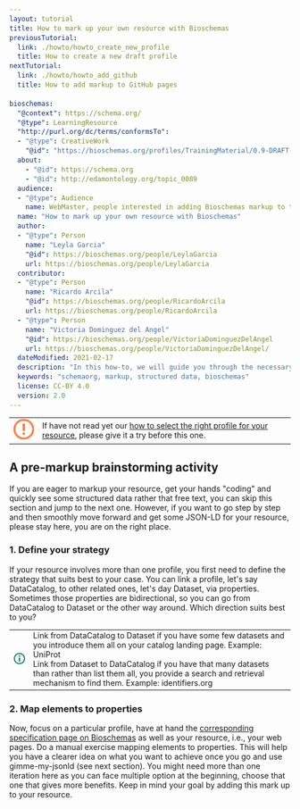 ```yaml
---
layout: tutorial
title: How to mark up your own resource with Bioschemas
previousTutorial:
  link: ./howto/howto_create_new_profile
  title: How to create a new draft profile
nextTutorial:
  link: ./howto/howto_add_github
  title: How to add markup to GitHub pages

bioschemas:
  "@context": https://schema.org/
  "@type": LearningResource
  "http://purl.org/dc/terms/conformsTo":
  - "@type": CreativeWork
    "@id": "https://bioschemas.org/profiles/TrainingMaterial/0.9-DRAFT-2020_12_08/"
  about:
    - "@id": https://schema.org
    - "@id": http://edamontology.org/topic_0089
  audience:
  - "@type": Audience
    name: WebMaster, people interested in adding Bioschemas markup to their website
  name: "How to mark up your own resource with Bioschemas"
  author:
  - "@type": Person
    name: "Leyla Garcia"
    "@id": https://bioschemas.org/people/LeylaGarcia
    url: https://bioschemas.org/people/LeylaGarcia
  contributor:
  - "@type": Person
    name: "Ricardo Arcila"
    "@id": https://bioschemas.org/people/RicardoArcila
    url: https://bioschemas.org/people/RicardoArcila
  - "@type": Person
    name: "Victoria Dominguez del Angel"
    "@id": https://bioschemas.org/people/VictoriaDominguezDelAngel
    url: https://bioschemas.org/people/VictoriaDominguezDelAngel/
  dateModified: 2021-02-17
  description: "In this how-to, we will guide you through the necessary steps in order to get a JSON-LD markup describing your own resource using a Bioschemas profile"
  keywords: "schemaorg, markup, structured data, bioschemas"
  license: CC-BY 4.0
  version: 2.0
---
```


<table>
  <tbody>
    <tr>
      <td align="center">
        <img src="/tutorials/images/exclamation_mark.png" alt="warning">
      </td>
      <td>
        If have not read yet our <a href="./howto_right_profile">how to select the right profile for your resource</a>, please give it a try before this one.
      </td>
    </tr>
  </tbody>
</table>

## A pre-markup brainstorming activity

If you are eager to markup your resource, get your hands "coding" and quickly see some structured data rather that free text, you can skip this section and jump to the next one. However, if you want to go step by step and then smoothly move forward and get some JSON-LD for your resource, please stay here, you are on the right place.

### 1. Define your strategy

If your resource involves more than one profile, you first need to define the strategy that suits best to your case. You can link a profile, let's say DataCatalog, to other related ones, let's day Dataset, via properties. Sometimes those properties are bidirectional, so you can go from DataCatalog to Dataset or the other way around. Which direction suits best to you?

<table>
  <tbody>
    <tr>
      <td align="center">
        <img src="/tutorials/images/information_mark.png" alt="info">
      </td>
      <td>
        Link from DataCatalog to Dataset if you have some few datasets and you introduce them all on your catalog landing page. Example: UniProt
        <br/>
        Link from Dataset to DataCatalog if you have that many datasets than rather than list them all, you provide a search and retrieval mechanism to find them. Example: identifiers.org
      </td>
    </tr>
  </tbody>
</table>

### 2. Map elements to properties

Now, focus on a particular profile, have at hand the [corresponding specification page on Bioschemas](/specifications/) as well as your resource, i.e., your web pages. Do a manual exercise mapping elements to properties. This will help you have a clearer idea on what you want to achieve once you go and use gimme-my-jsonld (see next section). You might need more than one iteration here as you can face multiple option at the beginning, choose that one that gives more benefits. Keep in mind your goal by adding this mark up to your resource.


